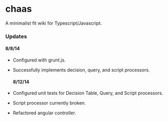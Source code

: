 # chaas

A minimalist fit wiki for Typescript/Javascript.

### Updates

  #### 8/8/14 
+ Configured with grunt.js.
+ Successfully implements decision, query, and script processors.

  #### 8/12/14
+ Configured unit tests for Decision Table, Query, and Script processors. 
+ Script processor currently broken.
+ Refactored angular controller.